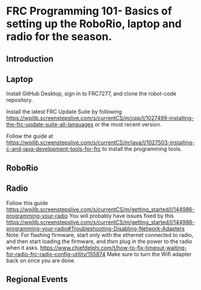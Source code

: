 # FRC Programming 101- Basics of setting up the RoboRio, laptop and radio for the season.

## Introduction

## Laptop

Install GitHub Desktop, sign in to FRC7277, and clone the robot-code repository.

Install the latest FRC Update Suite by following 
https://wpilib.screenstepslive.com/s/currentCS/m/cpp/l/1027499-installing-the-frc-update-suite-all-languages 
or the most recent version.

Follow the guide at
https://wpilib.screenstepslive.com/s/currentCS/m/java/l/1027503-installing-c-and-java-development-tools-for-frc
to install the programming tools.

## RoboRio

## Radio

Follow this guide
https://wpilib.screenstepslive.com/s/currentCS/m/getting_started/l/144986-programming-your-radio
You will probably have issues fixed by this
https://wpilib.screenstepslive.com/s/currentCS/m/getting_started/l/144986-programming-your-radio#Troubleshooting-Disabling-Network-Adapters
Note: For flashing firmware, start only with the ethernet connected to radio, and then start loading the firmware, 
and *then* plug in the power to the radio when it asks.
https://www.chiefdelphi.com/t/how-to-fix-timeout-waiting-for-radio-frc-radio-config-utility/155874
Make sure to turn the Wifi adapter back on once you are done.

## Regional Events
